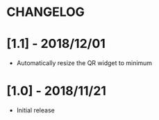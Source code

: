 # CHANGELOG

# [1.1] - 2018/12/01
- Automatically resize the QR widget to minimum

# [1.0] - 2018/11/21
- Initial release